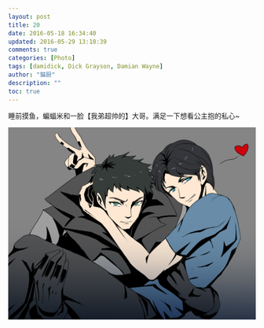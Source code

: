 ```yaml
---
layout: post
title: 20
date: 2016-05-18 16:34:40
updated: 2016-05-29 13:10:39
comments: true
categories: [Photo]
tags: [damidick, Dick Grayson, Damian Wayne]
author: "猫厨"
description: ""
toc: true
---
```


<p>睡前摸鱼，蝙蝠米和一脸【我弟超帅的】大哥。满足一下想看公主抱的私心~</p>

![](https://raw.githubusercontent.com/alicewish/meowchain247/master/img_cVZNdzJtQk9JV2RtaGhyOWRuelRjUU1hMHdaK0VFZ2dqa2NxaXBaUGwweTFVNHR6bXlXaFFnPT0.jpg)